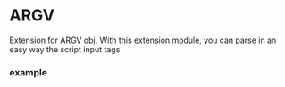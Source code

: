 ARGV
========

Extension for ARGV obj.
With this extension module, you can parse in an easy way the script input tags

### example

```ruby



```